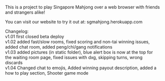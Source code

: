 This is a project to play Singapore Mahjong over a web browser with friends and strangers alike!

You can visit our website to try it out at: sgmahjong.herokuapp.com





Changelog: <br/>
v1.01 first closed beta deploy <br/>
v1.02 added fast/slow rooms, fixed scoring and non-tai winning issues, added chat room, added peng/chi/gang notifications <br/>
v1.03 added pictures (in static folder), blue alert box is now at the top for the waiting room page, fixed issues with dxg, skipping turns, wrong discards<br/>
v1.04 Changed chat to emojis, Added winning payout description, added a how to play section, Shooter game mode

